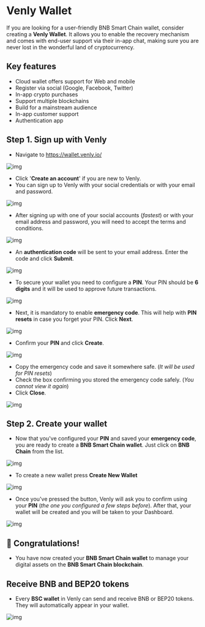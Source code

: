 # Venly Wallet

If you are looking for a user-friendly BNB Smart Chain wallet, consider creating a **Venly Wallet**. It allows you to enable the recovery mechanism and comes with end-user support via their in-app chat, making sure you are never lost in the wonderful land of cryptocurrency.

## Key features

- Cloud wallet offers support for Web and mobile
- Register via social (Google, Facebook, Twitter)
- In-app crypto purchases
- Support multiple blockchains
- Build for a mainstream audience
- In-app customer support
- Authentication app

## Step 1. Sign up with Venly

- Navigate to <https://wallet.venly.io/>

![img](https://github.com/ArkaneNetwork/content-management/blob/master/tutorials/bsc/create_wallet/10.png?raw=true)

- Click '**Create an account**' if you are new to Venly. 
- You can sign up to Venly with your social credentials or with your email and password.

![img](https://github.com/ArkaneNetwork/content-management/blob/master/tutorials/bsc/create_wallet/11.png?raw=true)

- After signing up with one of your social accounts (_fastest_) or with your email address and password, you will need to accept the terms and conditions.

![img](https://github.com/ArkaneNetwork/content-management/blob/master/tutorials/bsc/create_wallet/12.png?raw=true)

- An **authentication code** will be sent to your email address. Enter the code and click **Submit**.

![img](https://github.com/ArkaneNetwork/content-management/blob/master/tutorials/bsc/create_wallet/13.png?raw=true)

- To secure your wallet you need to configure a **PIN**. Your PIN should be **6 digits** and it will be used to approve future transactions.

![img](https://github.com/ArkaneNetwork/content-management/blob/master/tutorials/bsc/create_wallet/14.png?raw=true)

- Next, it is mandatory to enable **emergency code**. This will help with **PIN resets** in case you forget your PIN. Click **Next**.

![img](https://github.com/ArkaneNetwork/content-management/blob/master/tutorials/bsc/create_wallet/15.png?raw=true)

- Confirm your **PIN** and click **Create**.

![img](https://github.com/ArkaneNetwork/content-management/blob/master/tutorials/bsc/create_wallet/16.png?raw=true)

- Copy the emergency code and save it somewhere safe. (_It will be used for PIN resets_)
- Check the box confirming you stored the emergency code safely. (_You cannot view it again_)
- Click **Close**.

![img](https://github.com/ArkaneNetwork/content-management/blob/master/tutorials/bsc/create_wallet/17.png?raw=true)

## Step 2. Create your wallet

- Now that you've configured your **PIN** and saved your **emergency code**, you are ready to create a **BNB Smart Chain wallet**. Just click on **BNB Chain** from the list.

![img](https://github.com/ArkaneNetwork/content-management/blob/master/tutorials/bsc/create_wallet/18.png?raw=true)

- To create a new wallet press **Create New Wallet**

![img](https://github.com/ArkaneNetwork/content-management/blob/master/tutorials/bsc/create_wallet/19.png?raw=true)

- Once you've pressed the button, Venly will ask you to confirm using your **PIN** (_the one you configured a few steps before_). After that, your wallet will be created and you will be taken to your Dashboard.

![img](https://github.com/ArkaneNetwork/content-management/blob/master/tutorials/bsc/create_wallet/20.png?raw=true)

## 🥳 Congratulations!

- You have now created your **BNB Smart Chain wallet** to manage your digital assets on the **BNB Smart Chain blockchain**. 

## Receive BNB and BEP20 tokens

- Every **BSC wallet** in Venly can send and receive BNB or BEP20 tokens. They will automatically appear in your wallet.

![img](https://github.com/ArkaneNetwork/content-management/blob/master/tutorials/bsc/create_wallet/21.png?raw=true)
